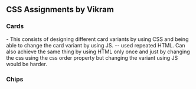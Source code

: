 <h2> CSS Assignments by Vikram</h2>
 
<h3>Cards</h3>
- This consists of designing different card variants by using CSS and being able to change the card variant by using JS.
-- used repeated HTML. Can also achieve the same thing by using HTML only once and just by changing the css using the css order property but changing the variant using JS would be harder.
<h3>Chips</h3>
